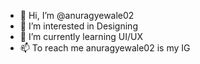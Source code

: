 - 👋 Hi, I’m @anuragyewale02
- 👀 I’m interested in Designing
- 🌱 I’m currently learning UI/UX
- 📫 To reach me anuragyewale02 is my IG
<!---
anuragyewale02/anuragyewale02 is a ✨ special ✨ repository because its `README.md` (this file) appears on your GitHub profile.
You can click the Preview link to take a look at your changes.
--->
